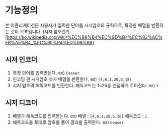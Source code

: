 # 기능정의

본 어플리케이션은 사용자가 입력한 단어를 시저암호의 규칙으로, 특정한 배열을 반환하는 것이 목표입니다.
(시저 암호란?)[https://ko.wikipedia.org/wiki/%EC%B9%B4%EC%9D%B4%EC%82%AC%EB%A5%B4_%EC%95%94%ED%98%B8]

## 시저 인코더

1. 특정 단어를 입력받는다. ex) `Ceaser`
2. 인코딩 된 시저암호 숫자 배열을 반환한다. ex) `[4,6,1,20,6,18]`
3. 시저 암호의 해독코드를 반환한다. 해독코드는 1~26중 랜덤하게 주어진다. ex) `1`

## 시저 디코더 
1. 배열과 해독코드를 입력받는다. ex) 배열 : `[4,6,1,20,6,18]` 해독코드 : `1`
2. 해독코드를 토대로 암호를 풀어 결과를 출력한다. ex) `Ceaser`
